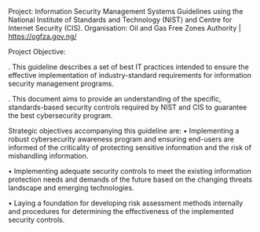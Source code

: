 Project: Information Security Management Systems Guidelines using the National Institute of Standards and Technology (NIST) and Centre for Internet Security (CIS). 
Organisation: Oil and Gas Free Zones Authority | https://ogfza.gov.ng/

Project Objective: 

. This guideline describes a set of best IT practices intended to ensure the effective implementation of industry-standard requirements for information security management programs.

. This document aims to provide an understanding of the specific, standards-based security controls required by NIST and CIS to guarantee the best cybersecurity program.

Strategic objectives accompanying this guideline are:
•	Implementing a robust cybersecurity awareness program and ensuring end-users are informed of the criticality of protecting sensitive information and the risk of mishandling information.

•	Implementing adequate security controls to meet the existing information protection needs and demands of the future based on the changing threats landscape and emerging technologies.

•	Laying a foundation for developing risk assessment methods internally and procedures for determining the effectiveness of the implemented security controls.



